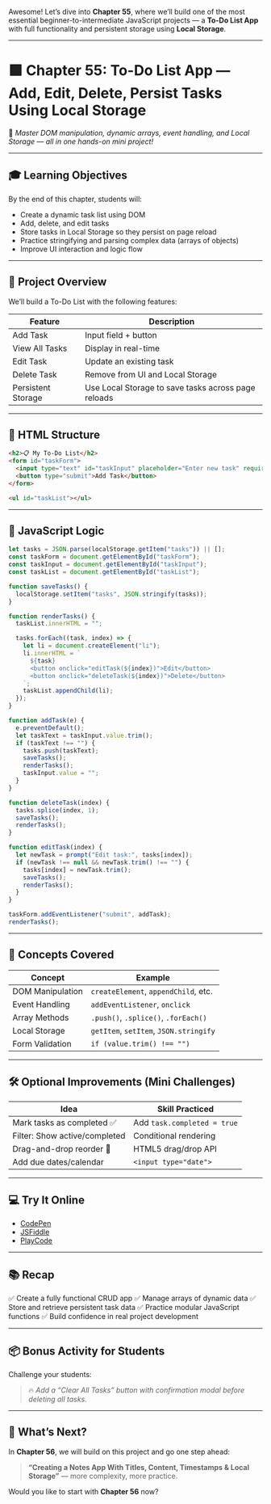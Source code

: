 Awesome! Let’s dive into **Chapter 55**, where we’ll build one of the most essential beginner-to-intermediate JavaScript projects — a **To-Do List App** with full functionality and persistent storage using **Local Storage**.

---

# 🟩 Chapter 55: To-Do List App — Add, Edit, Delete, Persist Tasks Using Local Storage

🎯 *Master DOM manipulation, dynamic arrays, event handling, and Local Storage — all in one hands-on mini project!*

---

## 🎓 Learning Objectives

By the end of this chapter, students will:

* Create a dynamic task list using DOM
* Add, delete, and edit tasks
* Store tasks in Local Storage so they persist on page reload
* Practice stringifying and parsing complex data (arrays of objects)
* Improve UI interaction and logic flow

---

## 📐 Project Overview

We’ll build a To-Do List with the following features:

| Feature            | Description                                         |
| ------------------ | --------------------------------------------------- |
| Add Task           | Input field + button                                |
| View All Tasks     | Display in real-time                                |
| Edit Task          | Update an existing task                             |
| Delete Task        | Remove from UI and Local Storage                    |
| Persistent Storage | Use Local Storage to save tasks across page reloads |

---

## 🧩 HTML Structure

```html
<h2>📋 My To-Do List</h2>
<form id="taskForm">
  <input type="text" id="taskInput" placeholder="Enter new task" required />
  <button type="submit">Add Task</button>
</form>

<ul id="taskList"></ul>
```

---

## 🎯 JavaScript Logic

```js
let tasks = JSON.parse(localStorage.getItem("tasks")) || [];
const taskForm = document.getElementById("taskForm");
const taskInput = document.getElementById("taskInput");
const taskList = document.getElementById("taskList");

function saveTasks() {
  localStorage.setItem("tasks", JSON.stringify(tasks));
}

function renderTasks() {
  taskList.innerHTML = "";

  tasks.forEach((task, index) => {
    let li = document.createElement("li");
    li.innerHTML = `
      ${task}
      <button onclick="editTask(${index})">Edit</button>
      <button onclick="deleteTask(${index})">Delete</button>
    `;
    taskList.appendChild(li);
  });
}

function addTask(e) {
  e.preventDefault();
  let taskText = taskInput.value.trim();
  if (taskText !== "") {
    tasks.push(taskText);
    saveTasks();
    renderTasks();
    taskInput.value = "";
  }
}

function deleteTask(index) {
  tasks.splice(index, 1);
  saveTasks();
  renderTasks();
}

function editTask(index) {
  let newTask = prompt("Edit task:", tasks[index]);
  if (newTask !== null && newTask.trim() !== "") {
    tasks[index] = newTask.trim();
    saveTasks();
    renderTasks();
  }
}

taskForm.addEventListener("submit", addTask);
renderTasks();
```

---

## 🧠 Concepts Covered

| Concept          | Example                                |
| ---------------- | -------------------------------------- |
| DOM Manipulation | `createElement`, `appendChild`, etc.   |
| Event Handling   | `addEventListener`, `onclick`          |
| Array Methods    | `.push()`, `.splice()`, `.forEach()`   |
| Local Storage    | `getItem`, `setItem`, `JSON.stringify` |
| Form Validation  | `if (value.trim() !== "")`             |

---

## 🛠️ Optional Improvements (Mini Challenges)

| Idea                          | Skill Practiced             |
| ----------------------------- | --------------------------- |
| Mark tasks as completed ✅     | Add `task.completed = true` |
| Filter: Show active/completed | Conditional rendering       |
| Drag-and-drop reorder 🔀      | HTML5 drag/drop API         |
| Add due dates/calendar        | `<input type="date">`       |

---

## 💻 Try It Online

* [CodePen](https://codepen.io)
* [JSFiddle](https://jsfiddle.net)
* [PlayCode](https://playcode.io)

---

## 📚 Recap

✅ Create a fully functional CRUD app
✅ Manage arrays of dynamic data
✅ Store and retrieve persistent task data
✅ Practice modular JavaScript functions
✅ Build confidence in real project development

---

## 📦 Bonus Activity for Students

Challenge your students:

> 🔥 *Add a “Clear All Tasks” button with confirmation modal before deleting all tasks.*

---

## 🔮 What’s Next?

In **Chapter 56**, we will build on this project and go one step ahead:

> **“Creating a Notes App With Titles, Content, Timestamps & Local Storage”** — more complexity, more practice.

Would you like to start with **Chapter 56** now?

